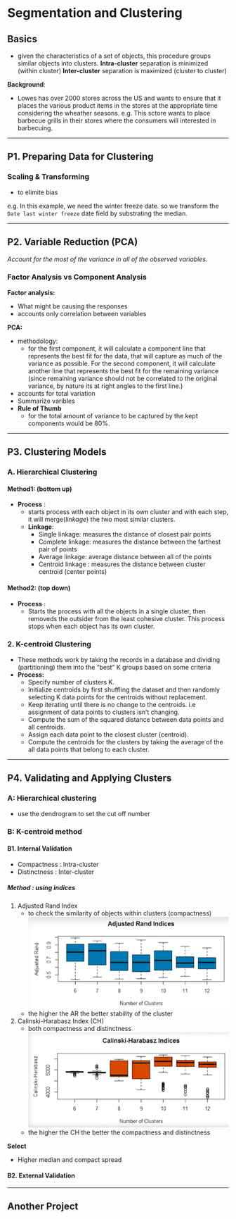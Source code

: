 #  Segmentation and Clustering 

## Basics 
- given the characteristics of a set of objects, this procedure groups similar objects into clusters.
**Intra-cluster** separation is minimized (within cluster)
**Inter-cluster** separation is maximized (cluster to cluster)

**Background**: 
  - Lowes has over 2000 stores across the US and wants to ensure that it places the various product items in the stores at the appropriate time considering the wheather seasons. 
    e.g. This sctore wants to place barbecue grills in their stores where the consumers will interested in barbecuing.
****
## P1. Preparing Data for Clustering 
### Scaling & Transforming 
- to elimite bias 

e.g. In this example, we need the winter freeze date. so we transform the `Date last winter freeze` date field by substrating the median. 

****
## P2. Variable Reduction (PCA)
*Account for the most of the variance in all of the observed variables.*
### Factor Analysis vs Component Analysis 
**Factor analysis:**
  - What might be causing the responses    
  - accounts only correlation between variables 

**PCA:** 
  -  methodology:
     -  for the first component, it will calculate a component line that represents the best fit 
        for the data, that will capture as much of the variance as possible. For the second component, it will calculate another line that represents the best fit for the remaining variance
        (since remaining variance should not be correlated to the original variance, by nature its at right angles to the first line.)
  -  accounts for total variation
  -  Summarize varibles 
  -  **Rule of Thumb**
     -  for the total amount of variance to be captured by the kept components would be 80%.

****
## P3. Clustering Models 
### A. Hierarchical Clustering
#### Method1: (bottom up) 
- **Process** :
  -  starts process with each object in its own cluster and with each step, it will merge(*linkage*) the two most similar clusters. 
  -   **Linkage**:
        -   Single linkage: measures the distance of closest pair points
        -   Complete linkage:  measures the distance between the farthest pair of points
        -   Average linkage: average distance between all of the points
        -   Centroid linkage : measures the distance between cluster centroid (center points)
#### Method2: (top down)
- **Process** : 
  - Starts the process with all the objects in a single cluster, then removeds the outsider from the least cohesive cluster. This process stops when each object has its own cluster. 


### 2. K-centroid Clustering 
- These methods work by taking the records in a database and dividing (partitioning) them into the “best” K groups based on some criteria
- **Process:**
  - Specify number of clusters K.
  - Initialize centroids by first shuffling the dataset and then randomly selecting K data points for the centroids without replacement.
  - Keep iterating until there is no change to the centroids. i.e assignment of data points to clusters isn’t changing.
  - Compute the sum of the squared distance between data points and all centroids.
  - Assign each data point to the closest cluster (centroid).
  - Compute the centroids for the clusters by taking the average of the all data points that belong to each cluster.


****
## P4. Validating and Applying Clusters 
### A: Hierarchical clustering 
- use the dendrogram to set the cut off number
### B: K-centroid method 

#### B1. Internal Validation 
- Compactness : Intra-cluster 
- Distinctness : Inter-cluster 
##### Method : using indices 
1. Adjusted Rand Index 
   - to check the similarity of objects within clusters (compactness)
   ![](Notes/Ref/CH.png)
   - the higher the AR the better stability of the cluster  
2. Calinski-Harabasz Index (CH)
   - both compactness and distinctness 
  ![](Notes/Ref/AdjustedRandplot.png)
   - the higher the CH the better the compactness and distinctness

**Select**
- Higher median and compact spread 

#### B2. External Validation 
****
## Another Project 